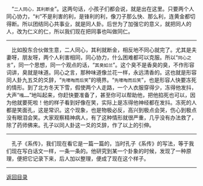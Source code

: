 &emsp;“``二人同心，其利断金``”。这两句话，小孩子们都会说，就是出在这里。只要两个人同心协力，“``利``”不是利害的利，是锋利的利，像刀子那么快、那么利，连黄金都切得断。所以团结同心共事业，就是同人卦。后世为了加强它的意义，就把同人的人，改为仁义的仁，所以我们现在把同事也叫做同仁。
___
&emsp;比如股东合伙做生意，二人同心，其利就断金，相反地不同心就完了。尤其是夫妻呀，朋友呀，两个人利害相同，同心协力，什么困难都可以克服。所以“``同心之言``”，同一个思想，同一个观点的话，“``其臭如兰``”。这个臭不是香臭的臭，不作形容词讲，臭就是味道。同心之言，那种味道像兰花一样，永远清香的。这也就是形容同人卦九五爻的爻辞，“``先嚎啕而后笑``”的境界。“``先嚎啕而后笑``”，也是形容人快要冻死的情形。到了北方冬天下雪，假使两个人走路，一个人衣服穿得少，冻得他发抖，大声“``嘎……``”地叫起来，你赶快要准备了，甚至你可以帮助他，把他掐死也可以，因为他就要死啦！他的样子看到好像在笑，实际上是冻得他神经都在发抖。冻死的人都是笑面孔，这是常识。这个现象，也是物极必反，高兴到极点会哭，伤心到极点没有眼泪会笑。大家观察精神病人，有了这种情形就很严重，几乎没有办法救了，除了药师佛来。孔子以同人卦这一爻的爻辞，作了以上的引伸。
___
&emsp;孔子《系传》，我们现在看它是一篇一篇的，当时孔子《系传》的写法，等于我们现在写白话文一样，一条一条的。他研究到某一个卦象的时候，发现了一种原理，便把它记录下来，后人加以整理，便成了现在这个样子。
___
[返回目录](../../master/README.md#目录)